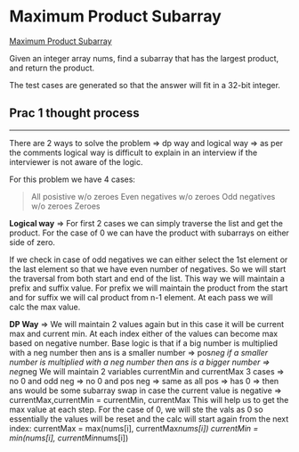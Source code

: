 # Maximum Product Subarray

[Maximum Product Subarray](https://leetcode.com/problems/maximum-product-subarray/description/)

Given an integer array nums, find a subarray that has the largest product, and return the product.

The test cases are generated so that the answer will fit in a 32-bit integer.

## Prac 1 thought process
------------------------------
There are 2 ways to solve the problem => dp way and logical way => as per the comments logical way is difficult to explain in an interview if the interviewer is not aware of the logic.

For this problem we have 4 cases:
> All posistive w/o zeroes
> Even negatives w/o zeroes
> Odd negatives w/o zeroes
> Zeroes

**Logical way** => For first 2 cases we can simply traverse the list and get the product. For the case of 0 we can have the product with subarrays on either side of zero.

If we check in case of odd negatives we can either select the 1st element or the last element so that we have even number of negatives.
So we will start the traversal from both start and end of the list. This way we will maintain a prefix and suffix value. For prefix we will maintain the product from the start and for suffix we will cal product from n-1 element. At each pass we will calc the max value.

**DP Way** => We will maintain 2 values again but in this case it will be current max and current min. At each index either of the values can become max based on negative number.
Base logic is that if a big number is multiplied with a neg number then ans is a smaller number => pos*neg
if a smaller number is multiplied with a neg number then ans is a bigger number => neg*neg
We will maintain 2 variables currentMin and currentMax
3 cases => no 0 and odd neg
        => no 0 and pos neg => same as all pos
        => has 0 => then ans would be some subarray
swap in case the current value is negative => currentMax,currentMin = currentMin, currentMax
This will help us to get the max value at each step.
For the case of 0, we will ste the vals as 0 so essentially the values will be reset and the calc will start again from the next index:
currentMax = max(nums[i], currentMax*nums[i])
currentMin = min(nums[i], currentMin*nums[i])

